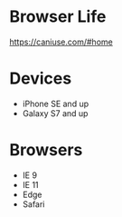 # Browser Life

https://caniuse.com/#home

# Devices  
- iPhone SE and up 
- Galaxy S7 and up 
 
# Browsers 
- IE 9
- IE 11
- Edge 
- Safari 
